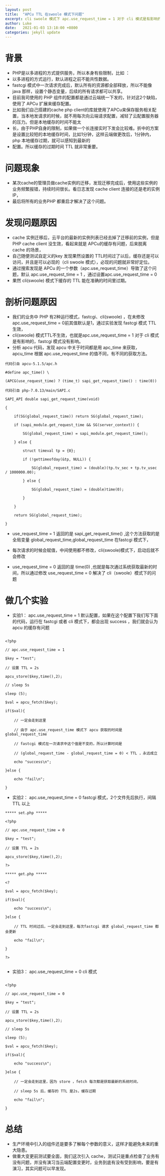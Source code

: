 ```yaml
---
layout: post
title:  "APCu TTL 在swoole 模式下问题"
excerpt: cli swoole 模式下 apc.use_request_time = 1 对于 cli 模式是有影响的
author: Luke
date:   2021-01-03 13:18:00 +0800
categories: jekyll update
---
```

# 背景
* PHP是以多进程的方式提供服务，所以本身有些限制，比如 ：
* 以多进程的方式运行，默认进程之前不能共性数据。
* fastcgi 模式中一次请求完成后，默认所有的资源都全部释放，所以不能像java 那样，设置个静态变量，后续的所有请求都可以共享。
* 目前我司使用的 PHP 组件的配置都是通过云端统一下发的，针对这2个缺陷，使用了 APCu 扩展来缓存配置。
* 比如我们自己搭建的cache php client的库就使用了APCu来保存服务相关配置，当本地发请求的时候，就不用每次向云端请求配置，减轻了云配置服务器的压力。但是本地缓存的时间不能太
* 长，由于PHP自身的限制，如果做一个长连接实时下发会比较难。折中的方案是设置比较短的本地缓存时间，比如1分钟，这样云端做更改后，1分钟内，php 本地缓存过期，就可以感知到最新的
* 配置。所以缓存的过期时间 TTL 就非常重要。

# 问题现象
* 某次cache的管理员做cache实例的迁移，发现迁移完成后，使用这些实例的业务频繁报错，持续时间很长。看日志发现 cache client 连接的还是老的实例IP，
* 最后将所有的业务PHP 都重启才解决了这个问题。

# 发现问题原因
* cache 实例迁移后，云平台的最新的实例列表已经去掉了迁移前的实例，但是 PHP cache client 没生效，看起来就是 APCu的缓存有问题，后来脱离 cache 的场景，
* 自己随便测试自定义的key 发现果然设置的 TTL时间过了以后，缓存还是可以访问，并且是可以必现的（cli swoole 模式），必现的问题就非常好定位。
* 通过搜索发现是 APCu 的一个参数（apc.use_request_time）导致了这个问题，默认 apc.use_request_time = 1 ，通过设置apc.use_request_time = 0 
* 果然 cli(swoole) 模式下缓存的 TTL 能在准确的时间里过期。 

# 剖析问题原因
* 我们的业务中 PHP 有2种运行模式，fastcgi、cli(swoole) ，在未修改apc.use_request_time = 0前其值默认是1，通过实验发现 fastcgi 模式 TTL 生效，
* cli(swoole) 模式TTL不生效，也就是apc.use_request_time = 1 对于 cli 模式是有影响的，fastcgi 模式没有影响。
* 分析 apcu 代码，发现 apcu 中关于时间都是用 apc_time 来获取，apcu_time 根据 apc.use_request_time 的值不同，有不同的获取方法。

```
代码引自 apcu-5.1.5/apc.h

#define apc_time() \

(APCG(use_request_time) ? (time_t) sapi_get_request_time() : time(0))

代码引自 php-7.0.13/main/SAPI.c

SAPI_API double sapi_get_request_time(void)

{

    if(SG(global_request_time)) return SG(global_request_time);

    if (sapi_module.get_request_time && SG(server_context)) {

        SG(global_request_time) = sapi_module.get_request_time();

    } else {

        struct timeval tp = {0};

        if (!gettimeofday(&tp, NULL)) {

            SG(global_request_time) = (double)(tp.tv_sec + tp.tv_usec / 1000000.00);

        } else {

            SG(global_request_time) = (double)time(0);

        }

    }

    return SG(global_request_time);

}

```

* use_request_time = 1 返回的是 sapi_get_request_time() ,这个方法获取的是全局变量 global_request_time,global_request_time 在fastcgi 模式下，
* 每次请求的时候会赋值，中间使用都不修改，cli(swoole)模式下，启动后就不会修改
  
* use_request_time = 0 返回的是 time(0) ,也就是每次通过系统获取最新的时间，所以通过修改 use_request_time = 0 解决了 cli（swoole）模式下的问题
  
# 做几个实验

* 实验1： apc.use_request_time = 1 默认配置，如果在这个配置下我们写下面的代码，运行在 fastcgi 或者 cli 模式下，都会出现 success ，我们就会认为 apcu 的缓存有问题

```

<?php

// apc.use_request_time = 1

$key = "test";

// 设置 TTL = 2s

apcu_store($key,time(),2);

// sleep 5s

sleep (5);

$val = apcu_fetch($key);

if($val){

    // 一定会走到这里

    // 由于 apc.use_request_time 模式下 apcu 获取的时间是 global_request_time

    // fastcgi 模式在一次请求中这个值是不变的，所以计算时间是

    // (global_request_time - global_request_time = 0) < TTL ，永远成立

    echo "success\n";

}else {

    echo "fail\n";

}

```

* 实验2： apc.use_request_time = 0 fastcgi 模式，2个文件先后执行，间隔 TTL 以上

```
***** set.php *****

<?php

// apc.use_request_time = 0

$key = "test";

// 设置 TTL = 2s

apcu_store($key,time(),2);

?>

***** get.php *****

<?

$val = apcu_fetch($key);

if($val){

    echo "success\n";

}else {

    // TTL 时间过后，一定会走到这里，每次fastcgi 请求 global_request_time 都会更新

    echo "fail\n";

}

?>


```
* 实验3： apc.use_request_time = 0 cli 模式

```

<?php

// apc.use_request_time = 0

$key = "test";

// 设置 TTL = 2s

apcu_store($key,time(),2);

// sleep 5s

sleep (5);

$val = apcu_fetch($key);

if($val){

    echo "success\n";

}else {

    // 一定会走到这里，因为 store ，fetch 每次都是获取最新的系统时间，

    // sleep 5s 后，缓存的 TTL 是2s，缓存过期

    echo "fail\n";

} 

```
# 总结
* 生产环境中引入的组件还是要多了解每个参数的意义，这样才能避免未来的重大隐患。
* 做重大变更前测试要全面，我们这次引入 cache，测试只是重点检查了业务有没有问题，并没有演习当云端配置变更时，业务到底有没有受到影响，要是有演习，其实问题可以早发现。



